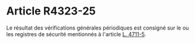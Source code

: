 # Article R4323-25

  
Le résultat des vérifications générales périodiques est consigné sur le ou les registres de sécurité mentionnés à l'article [L. 4711-5][1].

 [1]: /affichCodeArticle.do?cidTexte=LEGITEXT000006072050&idArticle=LEGIARTI000006903389&dateTexte=&categorieLien=cid